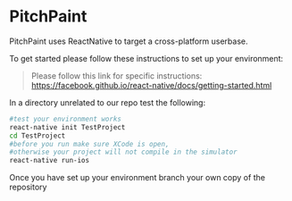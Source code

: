 # PitchPaint

PitchPaint uses ReactNative to target a cross-platform userbase.
 
To get started please follow these instructions to set up your environment:

>Please follow this link for specific instructions:
https://facebook.github.io/react-native/docs/getting-started.html

In a directory unrelated to our repo test the following:
```sh
#test your environment works
react-native init TestProject 
cd TestProject 
#before you run make sure XCode is open, 
#otherwise your project will not compile in the simulator
react-native run-ios
```

Once you have set up your environment branch your own copy of the repository
